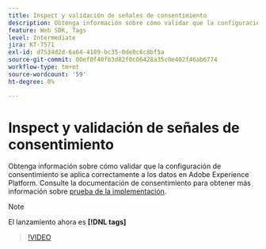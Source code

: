 ```yaml
---
title: Inspect y validación de señales de consentimiento
description: Obtenga información sobre cómo validar que la configuración de consentimiento se aplica correctamente a los datos en Adobe Experience Platform.
feature: Web SDK, Tags
level: Intermediate
jira: KT-7571
exl-id: d7534d2d-6a64-4189-bc35-0de8c6c8bf5a
source-git-commit: 00ef0f40fb3d82f0c06428a35c0e402f46ab6774
workflow-type: tm+mt
source-wordcount: '59'
ht-degree: 0%

---
```


# Inspect y validación de señales de consentimiento

Obtenga información sobre cómo validar que la configuración de consentimiento se aplica correctamente a los datos en Adobe Experience Platform. Consulte la documentación de consentimiento para obtener más información sobre [prueba de la implementación](https://experienceleague.adobe.com/docs/experience-platform/landing/governance-privacy-security/consent/adobe/overview.html?lang=en#test-implementation).

>[!NOTE]
>
> El lanzamiento ahora es **[!DNL tags]**

>[!VIDEO](https://video.tv.adobe.com/v/332696/?learn=on)
